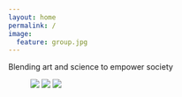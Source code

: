 ```yaml
---
layout: home
permalink: /
image:
  feature: group.jpg
---
```

Blending art and science to empower society

<figure class="third">
	<img src="https://fluxnetair.github.io/images/FLUXNET_logo.png">
	<img src="https://fluxnetair.github.io/images/nsf_logo.png">
	<img src="https://fluxnetair.github.io/images/prax_logo.png">
</figure>
